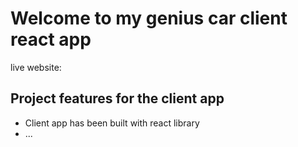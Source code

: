 # Welcome to my genius car client react app

live website: 

## Project features for the client app
* Client app has been built with react library
* ...
